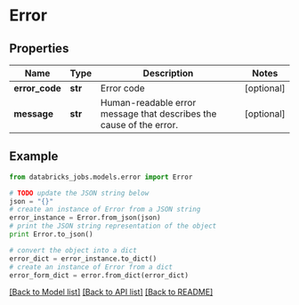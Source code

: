 # Error


## Properties
Name | Type | Description | Notes
------------ | ------------- | ------------- | -------------
**error_code** | **str** | Error code | [optional] 
**message** | **str** | Human-readable error message that describes the cause of the error. | [optional] 

## Example

```python
from databricks_jobs.models.error import Error

# TODO update the JSON string below
json = "{}"
# create an instance of Error from a JSON string
error_instance = Error.from_json(json)
# print the JSON string representation of the object
print Error.to_json()

# convert the object into a dict
error_dict = error_instance.to_dict()
# create an instance of Error from a dict
error_form_dict = error.from_dict(error_dict)
```
[[Back to Model list]](../README.md#documentation-for-models) [[Back to API list]](../README.md#documentation-for-api-endpoints) [[Back to README]](../README.md)


